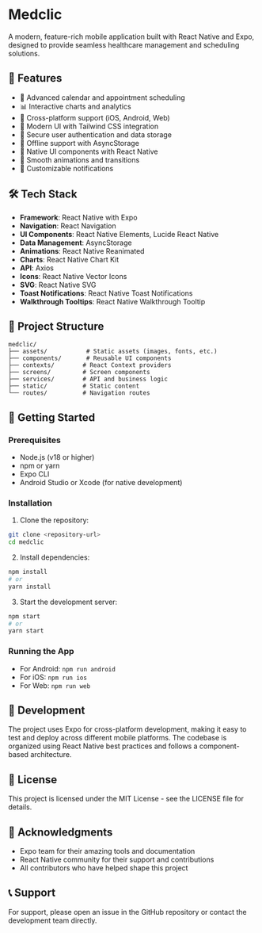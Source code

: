 # Medclic

A modern, feature-rich mobile application built with React Native and Expo, designed to provide seamless healthcare management and scheduling solutions.

## 🚀 Features

- 📅 Advanced calendar and appointment scheduling
- 📊 Interactive charts and analytics
- 📱 Cross-platform support (iOS, Android, Web)
- 🎨 Modern UI with Tailwind CSS integration
- 🔐 Secure user authentication and data storage
- 📱 Offline support with AsyncStorage
- 📱 Native UI components with React Native
- 📱 Smooth animations and transitions
- 📱 Customizable notifications

## 🛠️ Tech Stack

- **Framework**: React Native with Expo
- **Navigation**: React Navigation
- **UI Components**: React Native Elements, Lucide React Native
- **Data Management**: AsyncStorage
- **Animations**: React Native Reanimated
- **Charts**: React Native Chart Kit
- **API**: Axios
- **Icons**: React Native Vector Icons
- **SVG**: React Native SVG
- **Toast Notifications**: React Native Toast Notifications
- **Walkthrough Tooltips**: React Native Walkthrough Tooltip

## 📱 Project Structure

```
medclic/
├── assets/           # Static assets (images, fonts, etc.)
├── components/       # Reusable UI components
├── contexts/        # React Context providers
├── screens/         # Screen components
├── services/        # API and business logic
├── static/          # Static content
└── routes/          # Navigation routes
```

## 🚀 Getting Started

### Prerequisites

- Node.js (v18 or higher)
- npm or yarn
- Expo CLI
- Android Studio or Xcode (for native development)

### Installation

1. Clone the repository:
```bash
git clone <repository-url>
cd medclic
```

2. Install dependencies:
```bash
npm install
# or
yarn install
```

3. Start the development server:
```bash
npm start
# or
yarn start
```

### Running the App

- For Android: `npm run android`
- For iOS: `npm run ios`
- For Web: `npm run web`

## 📱 Development

The project uses Expo for cross-platform development, making it easy to test and deploy across different mobile platforms. The codebase is organized using React Native best practices and follows a component-based architecture.

## 📝 License

This project is licensed under the MIT License - see the LICENSE file for details.

## 🙏 Acknowledgments

- Expo team for their amazing tools and documentation
- React Native community for their support and contributions
- All contributors who have helped shape this project

## 📞 Support

For support, please open an issue in the GitHub repository or contact the development team directly.
